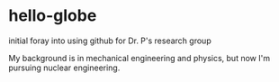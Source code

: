 # hello-globe
initial foray into using github for Dr. P's research group

My background is in mechanical engineering and physics, but now I'm pursuing nuclear engineering.
